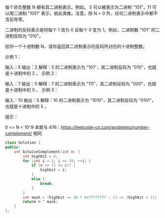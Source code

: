 每个非负整数 N 都有其二进制表示。例如， 5 可以被表示为二进制 "101"，11 可以用二进制 "1011" 表示，依此类推。注意，除 N = 0 外，任何二进制表示中都不含前导零。

二进制的反码表示是将每个 1 改为 0 且每个 0 变为 1。例如，二进制数 "101" 的二进制反码为 "010"。

给你一个十进制数 N，请你返回其二进制表示的反码所对应的十进制整数。

 

示例 1：

输入：5
输出：2
解释：5 的二进制表示为 "101"，其二进制反码为 "010"，也就是十进制中的 2 。
示例 2：

输入：7
输出：0
解释：7 的二进制表示为 "111"，其二进制反码为 "000"，也就是十进制中的 0 。
示例 3：

输入：10
输出：5
解释：10 的二进制表示为 "1010"，其二进制反码为 "0101"，也就是十进制中的 5 。


提示：

0 <= N < 10^9
本题与 476：https://leetcode-cn.com/problems/number-complement/ 相同

```cpp
class Solution {
public:
    int bitwiseComplement(int n) {
        int highbit = 0;
        for (int i = 1; i <= 30; ++i) {
            if (n >= (1 << i)) {
                highbit = i;
            }
            else {
                break;
            }            
        }
        int mask = (highbit == 30 ? 0x7fffffff : (1 << (highbit + 1)) - 1);
        return n ^ mask;
    }
};
```

